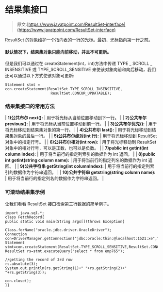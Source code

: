 # 结果集接口

> 原文:[https://www.javatpoint.com/ResultSet-interface](https://www.javatpoint.com/ResultSet-interface)

ResultSet 的对象维护一个指向表的一行的光标。最初，光标指向第一行之前。

#### 默认情况下，结果集对象只能向前移动，并且不可更新。

但是我们可以通过在 createStatement(int，int)方法中传递 TYPE _ SCROLL _ INSENSITIVE 或 TYPE_SCROLL_SENSITIVE 来使该对象向前和向后移动，我们还可以通过以下方式使该对象可更新:

```
Statement stmt = con.createStatement(ResultSet.TYPE_SCROLL_INSENSITIVE,
				     ResultSet.CONCUR_UPDATABLE);

```

### 结果集接口的常用方法

| **1)公共布尔 next():** | 用于将光标从当前位置移动到下一行。 |
| **2)公共布尔 previous():** | 用于将光标从当前位置移动到前一行。 |
| **3)公共布尔优先():** | 用于将光标移动到结果集对象的第一行。 |
| **4)公共布尔 last():** | 用于将光标移动到结果集对象的最后一行。 |
| **5)公共布尔绝对(int 行):** | 用于将光标移动到 ResultSet 对象中的指定行号。 |
| **6)公共布尔相对(int row):** | 用于将光标移动到 ResultSet 对象中的相对行号，可以是正数，也可以是负数。 |
| **7)public int getint(int column index):** | 用于将当前行的指定列索引的数据作为 int 返回。 |
| **8)public int getint(string column name):** | 用于将当前行的指定列名的数据作为 int 返回。 |
| **9)公共字符串 getString(int columnIndex):** | 用于将当前行的指定列索引的数据作为字符串返回。 |
| **10)公共字符串 getstring(string column name):** | 用于将当前行的指定列名的数据作为字符串返回。 |

### 可滚动结果集示例

让我们看看 ResultSet 接口检索第三行数据的简单例子。

```
import java.sql.*;
class FetchRecord{
public static void main(String args[])throws Exception{

Class.forName("oracle.jdbc.driver.OracleDriver");
Connection con=DriverManager.getConnection("jdbc:oracle:thin:@localhost:1521:xe","system","oracle");
Statement stmt=con.createStatement(ResultSet.TYPE_SCROLL_SENSITIVE,ResultSet.CONCUR_UPDATABLE);
ResultSet rs=stmt.executeQuery("select * from emp765");

//getting the record of 3rd row
rs.absolute(3);
System.out.println(rs.getString(1)+" "+rs.getString(2)+" "+rs.getString(3));

con.close();
}}

```